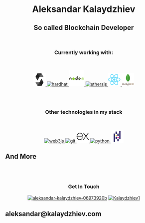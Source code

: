 <h1 align="center">Aleksandar Kalaydzhiev</h1>
        
<h2 align="center">So called Blockchain Developer</h3>
        <br>


<h3 align="center">Currently working with:</h3>
        <br>
<p align="center">
        <a href="https://docs.soliditylang.org/en/v0.8.13/" target="_blank">
            <img src="https://github.com/devicons/devicon/blob/master/icons/solidity/solidity-original.svg" alt="solidity" width="40" height="40" />
        </a>
        <a href="https://hardhat.org/" target="_blank">
            <img src="https://d1nhio0ox7pgb.cloudfront.net/_img/g_collection_png/standard/48x48/hardhat.png" alt="hardhat" width="40" height="40" />
        </a>
        <a href="https://nodejs.dev/" target="_blank">
            <img src="https://github.com/devicons/devicon/blob/master/icons/nodejs/nodejs-original-wordmark.svg"
                alt="nodejs" width="50" height="50" />
        </a>
        <a href="https://docs.ethers.io/v5/" target="_blank">
            <img src="https://seeklogo.com/images/E/ethers-logo-D5B86204D8-seeklogo.com.png" alt="ethersjs" width="40" height="40" />
        </a>
        <a href="https://reactjs.org/" target="_blank">
            <img src="https://github.com/devicons/devicon/blob/master/icons/react/react-original.svg" alt="react" width="40" height="40" />
        </a>
        <a href="https://www.mongodb.com/" target="_blank">
            <img src="https://github.com/devicons/devicon/blob/master/icons/mongodb/mongodb-original-wordmark.svg" alt="mongodb" width="40" height="40" />
        </a>
</p>

<br>
<br>


<h3 align="center">Other technologies in my stack</h3>
        <br>
<p align="center">
        <a href="https://web3js.readthedocs.io/en/v1.7.3/" target="_blank">
            <img src="https://seeklogo.com/images/W/web3js-logo-62DEE79B50-seeklogo.com.png" alt="web3js" width="40" height="40" />
        </a>
        <a href="https://git-scm.com/" target="_blank">
            <img src="https://www.vectorlogo.zone/logos/git-scm/git-scm-icon.svg" alt="git" width="40" height="40" />
        </a>
        <a href="https://expressjs.com/" target="_blank">
            <img src="https://github.com/devicons/devicon/blob/master/icons/express/express-original.svg" alt="expressjs" width="40" height="40" />
        </a>
        <a href="https://www.python.org/" target="_blank">
            <img scr="https://github.com/devicons/devicon/blob/master/icons/python/python-original.svg" alt="python" width="40" height="40" />
        </a>
        <a href="https://pandas.pydata.org/" target="_blank">
            <img src="https://github.com/devicons/devicon/blob/master/icons/pandas/pandas-original.svg" alt="pandas" width="40" height="40" />
        </a>
        <br>
        <h2> And More </h2> 
</p>

<br>
<br>

<h3 align="center">Get In Touch</h3>
<p align="center">
<a href="https://www.linkedin.com/in/aleksandar-kalaydzhiev-06973920b/" target="blank"><img align="center" src="https://cdn.jsdelivr.net/npm/simple-icons@3.0.1/icons/linkedin.svg" alt="aleksandar-kalaydzhiev-06973920b" color="white" height="30" width="40" /></a>
<a href="https://twitter.com/Kalaydzhiev1" target="blank"><img align="center" src="https://cdn.jsdelivr.net/npm/simple-icons@3.0.1/icons/twitter.svg" alt="Kalaydzhiev1" color="white" height="30" width="40" /></a>
  <br>
  <h2>aleksandar@kalaydzhiev.com</h2>
</p>
